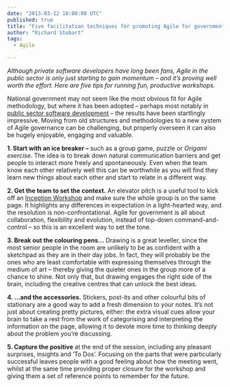 ```yaml
---
date: "2013-03-12 10:00:00 UTC"
published: true
title: "Five facilitation techniques for promoting Agile for government"
author: "Richard Stobart"
tags:
  - Agile

---
```


*Although private software developers have long been fans, Agile in the public sector is only just starting to gain momentum – and it’s proving well worth the effort. Here are five tips for running fun, productive workshops.*

National government may not seem like the most obvious fit for Agile methodology, but where it has been adopted – perhaps most notably in [public sector software development](http://www.unboxedconsulting.com/ideas) – the results have been startlingly impressive. Moving from old structures and methodologies to a new system of Agile governance can be challenging, but properly overseen it can also be hugely enjoyable, engaging and valuable.

**1. Start with an ice breaker –** such as a group game, puzzle or *Origami exercise*. The idea is to break down natural communication barriers and get people to interact more freely and spontaneously. Even when the team know each other relatively well this can be worthwhile as you will find they learn new things about each other and start to relate in a different way.

**2. Get the team to set the context.** An elevator pitch is a useful tool to kick off an [Inception Workshop](http://www.unboxedconsulting.com/ideas) and make sure the whole group is on the same page. It highlights any differences in expectation in a light-hearted way, and the resolution is non-confrontational. Agile for government is all about collaboration, flexibility and evolution, instead of top-down command-and-control – so this is an excellent way to set the tone.

**3. Break out the colouring pens...** Drawing is a great leveller, since the most senior people in the room are unlikely to be as confident with a sketchpad as they are in their day jobs. In fact, they will probably be the ones who are least comfortable with expressing themselves through the medium of art – thereby giving the quieter ones in the group more of a chance to shine. Not only that, but drawing engages the right side of the brain, including the creative centres that can unlock the best ideas.

**4. …and the accessories.** Stickers, post-its and other colourful bits of stationary are a good way to add a fresh dimension to your notes. It’s not just about creating pretty pictures, either: the extra visual cues allow your brain to take a rest from the work of categorising and interpreting the information on the page, allowing it to devote more time to thinking deeply about the problem you’re discussing.

**5. Capture the positive** at the end of the session, including any pleasant surprises, insights and ‘To Dos’. Focusing on the parts that were particularly successful leaves people with a good feeling about how the meeting went, whilst at the same time providing proper closure for the workshop and giving them a set of reference points to remember for the future.


